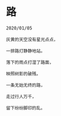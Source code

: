 # 路
```
2020/01/05
```
```
灰黄的天空没有星光点点，

一排路灯静静地站。

落下的雨点打湿了路面，

映照树影的破残。

一条无始无终的路，

走过行人万千，

留下纷纷脚印的乱。
```
